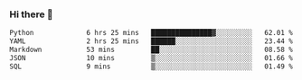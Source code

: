 ### Hi there 👋

<!--START_SECTION:waka-->

```txt
Python             6 hrs 25 mins   ███████████████▓░░░░░░░░░   62.01 %
YAML               2 hrs 25 mins   ██████░░░░░░░░░░░░░░░░░░░   23.44 %
Markdown           53 mins         ██░░░░░░░░░░░░░░░░░░░░░░░   08.58 %
JSON               10 mins         ▒░░░░░░░░░░░░░░░░░░░░░░░░   01.66 %
SQL                9 mins          ▒░░░░░░░░░░░░░░░░░░░░░░░░   01.49 %
```

<!--END_SECTION:waka-->

<!--
**Jonas-VanHaeken/Jonas-VanHaeken** is a ✨ _special_ ✨ repository because its `README.md` (this file) appears on your GitHub profile.

Here are some ideas to get you started:

- 🔭 I’m currently working on ...
- 🌱 I’m currently learning ...
- 👯 I’m looking to collaborate on ...
- 🤔 I’m looking for help with ...
- 💬 Ask me about ...
- 📫 How to reach me: ...
- 😄 Pronouns: ...
- ⚡ Fun fact: ...
-->
